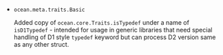 * `ocean.meta.traits.Basic`

  Added copy of `ocean.core.Traits.isTypedef` under a name of `isD1Typedef` -
  intended for usage in generic libraries that need special handling of D1 style
  `typedef` keyword but can process D2 version same as any other struct.
